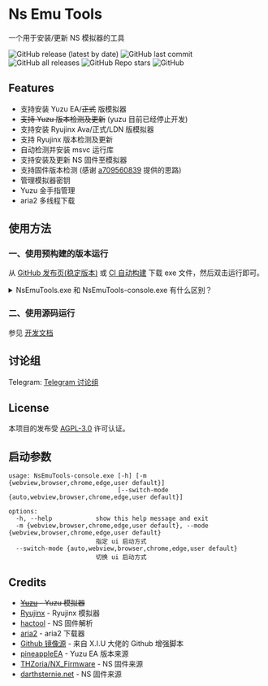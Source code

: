 # Ns Emu Tools

一个用于安装/更新 NS 模拟器的工具

![GitHub release (latest by date)](https://img.shields.io/github/v/release/triwinds/ns-emu-tools?style=for-the-badge)
![GitHub last commit](https://img.shields.io/github/last-commit/triwinds/ns-emu-tools?style=for-the-badge)
![GitHub all releases](https://img.shields.io/github/downloads/triwinds/ns-emu-tools/total?style=for-the-badge)
![GitHub Repo stars](https://img.shields.io/github/stars/triwinds/ns-emu-tools?style=for-the-badge)
![GitHub](https://img.shields.io/github/license/triwinds/ns-emu-tools?style=for-the-badge)

## Features

 - 支持安装 Yuzu EA/~~正式~~ 版模拟器
 - ~~支持 Yuzu 版本检测及更新~~ (yuzu 目前已经停止开发)
 - 支持安装 Ryujinx Ava/正式/LDN 版模拟器
 - 支持 Ryujinx 版本检测及更新
 - 自动检测并安装 msvc 运行库
 - 支持安装及更新 NS 固件至模拟器
 - 支持固件版本检测 (感谢 [a709560839](https://tieba.baidu.com/home/main?id=tb.1.f9804802.YmDokXJSRkAJB0xF8XfaCQ&fr=pb) 提供的思路)
 - 管理模拟器密钥
 - Yuzu 金手指管理
 - aria2 多线程下载

## 使用方法

### 一、使用预构建的版本运行

从 [GitHub 发布页(稳定版本)](https://github.com/triwinds/ns-emu-tools/releases) 或 
[CI 自动构建](https://github.com/triwinds/ns-emu-tools/actions/workflows/ci-build.yaml) 下载 exe 文件，然后双击运行即可。
<details>
<summary>NsEmuTools.exe 和 NsEmuTools-console.exe 有什么区别？</summary>
NsEmuTools.exe 和 NsEmuTools-console.exe 在实际的功能上并没有任何差异，
其主要的差别在于 console 会在启动的时候多一个命令行窗口，这也许可以解决某些杀毒软件的误报问题，
详情见 <a href="https://github.com/triwinds/ns-emu-tools/issues/2">#2</a>.
</details>


### 二、使用源码运行

参见 [开发文档](doc/dev.md)


## 讨论组

Telegram: [Telegram 讨论组](https://t.me/+mxI34BRClLUwZDcx)


## License

本项目的发布受 [AGPL-3.0](https://github.com/triwinds/ns-emu-tools/blob/main/LICENSE) 许可认证。

## 启动参数

```
usage: NsEmuTools-console.exe [-h] [-m {webview,browser,chrome,edge,user default}]
                              [--switch-mode {auto,webview,browser,chrome,edge,user default}]

options:
  -h, --help            show this help message and exit
  -m {webview,browser,chrome,edge,user default}, --mode {webview,browser,chrome,edge,user default}
                        指定 ui 启动方式
  --switch-mode {auto,webview,browser,chrome,edge,user default}
                        切换 ui 启动方式
```

## Credits

 - ~~[Yuzu](https://github.com/yuzu-emu/yuzu) - Yuzu 模拟器~~
 - [Ryujinx](https://github.com/Ryujinx/Ryujinx) - Ryujinx 模拟器
 - [hactool](https://github.com/SciresM/hactool) - NS 固件解析
 - [aria2](https://github.com/aria2/aria2) - aria2 下载器
 - [Github 镜像源](https://github.com/XIU2/UserScript/blob/master/GithubEnhanced-High-Speed-Download.user.js) - 来自 X.I.U 大佬的 Github 增强脚本
 - [pineappleEA](https://github.com/pineappleEA/pineapple-src) - Yuzu EA 版本来源
 - [THZoria/NX_Firmware](https://github.com/THZoria/NX_Firmware) - NS 固件来源
 - [darthsternie.net](https://darthsternie.net/switch-firmwares/) - NS 固件来源
